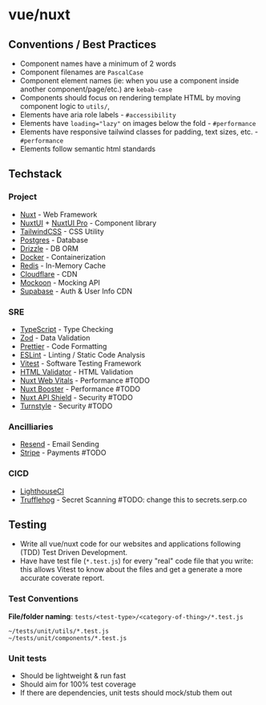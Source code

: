 # vue/nuxt

## Conventions / Best Practices

- Component names have a minimum of 2 words
- Component filenames are `PascalCase`
- Component element names (ie: when you use a component inside another component/page/etc.) are `kebab-case`
- Components should focus on rendering template HTML by moving component logic to `utils/`, 
- Elements have aria role labels - `#accessibility`
- Elements have `loading="lazy"` on images below the fold - `#performance`
- Elements have responsive tailwind classes for padding, text sizes, etc. - `#performance`
- Elements follow semantic html standards


## Techstack

### Project
- [Nuxt](https://nuxt.com/) - Web Framework
- [NuxtUI](https://ui.nuxt.com/getting-started) + [NuxtUI Pro](https://ui.nuxt.com/pro/getting-started) - Component library
- [TailwindCSS](https://tailwindcss.com/) - CSS Utility
- [Postgres](https://www.postgresql.org/) - Database
- [Drizzle](https://orm.drizzle.team/) - DB ORM
- [Docker](https://www.docker.com/) - Containerization
- [Redis](https://redis.io/) - In-Memory Cache
- [Cloudflare](https://www.cloudflare.com/) - CDN
- [Mockoon](https://mockoon.com/) - Mocking API
- [Supabase](https://supabase.com/) - Auth & User Info CDN

### SRE
- [TypeScript](https://www.typescriptlang.org/) - Type Checking
- [Zod](https://zod.dev/) - Data Validation
- [Prettier](https://prettier.io/) - Code Formatting
- [ESLint](https://eslint.org/) - Linting / Static Code Analysis
- [Vitest](https://vitest.dev/) - Software Testing Framework
- [HTML Validator](https://nuxt.com/modules/html-validator) - HTML Validation
- [Nuxt Web Vitals](https://nuxt.com/modules/web-vitals) - Performance #TODO
- [Nuxt Booster](https://nuxt.com/modules/nuxt-booster) - Performance #TODO
- [Nuxt API Shield](https://nuxt.com/modules/api-shield) - Security #TODO
- [Turnstyle](https://nuxt.com/modules/turnstile) - Security #TODO

### Ancilliaries
- [Resend](https://resend.com/) - Email Sending
- [Stripe](https://stripe.com/) - Payments #TODO

### CICD
- [LighthouseCI](https://github.com/GoogleChrome/lighthouse-ci)
- [Trufflehog](https://trufflesecurity.com/trufflehog) - Secret Scanning #TODO: change this to secrets.serp.co


## Testing

- Write all vue/nuxt code for our websites and applications following (TDD) Test Driven Development.
- Have have test file (`*.test.js`) for every "real" code file that you write: this allows Vitest to know about the files and get a generate a more accurate coverate report.

### Test Conventions

**File/folder naming**: `tests/<test-type>/<category-of-thing>/*.test.js`

```
~/tests/unit/utils/*.test.js
~/tests/unit/components/*.test.js
```

### Unit tests

- Should be lightweight & run fast
- Should aim for 100% test coverage
- If there are dependencies, unit tests should mock/stub them out

